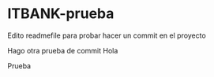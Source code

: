 # ITBANK-prueba
Edito readmefile para probar hacer un commit en el proyecto

Hago otra prueba de commit
Hola

Prueba